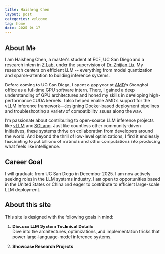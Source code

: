 ```yaml
---
title: Haisheng Chen
layout: post
categories: welcome
tag: home
date: 2025-06-17
---
```


## About Me
I am Haisheng Chen, a master's student at ECE, UC San Diego and a research intern in [Z Lab](https://z-lab.ai/), under the supervision of [Dr. Zhijian Liu](https://zhijianliu.com/). My research centers on efficient LLM -- everything from model quantization and sparse-attention to building inference systems.

Before coming to UC San Diego, I spent a gap year at [AMD](https://www.amd.com/en.html)’s Shanghai office as a full-time GPU software intern. There, I gained a deep understanding of GPU architectures and honed my skills in developing high-performance CUDA kernels. I also helped enable AMD’s support for the vLLM inference framework—designing Docker-based deployment pipelines and troubleshooting a variety of compatibility issues along the way.

I’m passionate about contributing to open-source LLM inference projects like [vLLM](https://github.com/vllm-project/vllm) and [SGLang](https://github.com/sgl-project/sglang). Just like countless other community-driven initiatives, these systems thrive on collaboration from developers around the world. And beyond the thrill of low-level optimizations, I find it endlessly fascinating to put billions of matmuls and other computations into producing what feels like intelligence.  

## Career Goal
I will graduate from UC San Diego in December 2025. I am now actively seeking roles in the LLM systems industry. I am open to opportunities based in the United States or China and eager to contribute to efficient large-scale LLM deployment.  

## About this site
This site is designed with the following goals in mind:

1. **Discuss LLM System Technical Details**  
   Dive into the architectures, optimizations, and implementation tricks that power large-language-model inference systems.

2. **Showcase Research Projects**  
